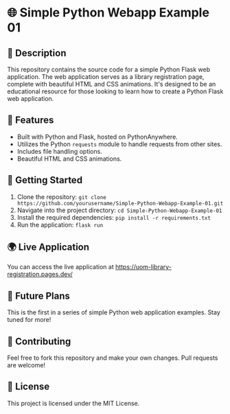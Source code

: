 # 🌐 Simple Python Webapp Example 01

## 📝 Description
This repository contains the source code for a simple Python Flask web application. The web application serves as a library registration page, complete with beautiful HTML and CSS animations. It's designed to be an educational resource for those looking to learn how to create a Python Flask web application.

## 🚀 Features
- Built with Python and Flask, hosted on PythonAnywhere.
- Utilizes the Python `requests` module to handle requests from other sites.
- Includes file handling options.
- Beautiful HTML and CSS animations.

## 🎯 Getting Started
1. Clone the repository: `git clone https://github.com/yourusername/Simple-Python-Webapp-Example-01.git`
2. Navigate into the project directory: `cd Simple-Python-Webapp-Example-01`
3. Install the required dependencies: `pip install -r requirements.txt`
4. Run the application: `flask run`

## 🌍 Live Application
You can access the live application at https://uom-library-registration.pages.dev/

## 🔮 Future Plans
This is the first in a series of simple Python web application examples. Stay tuned for more!

## 🤝 Contributing
Feel free to fork this repository and make your own changes. Pull requests are welcome!

## 📄 License
This project is licensed under the MIT License.
